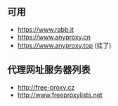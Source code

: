 ## 可用
* https://www.rabb.it
* https://www.anyproxy.cn
* https://www.anyproxy.top (挂了)

## 代理网址服务器列表
* http://free-proxy.cz
* http://www.freeproxylists.net
